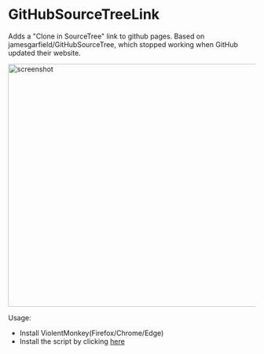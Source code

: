GitHubSourceTreeLink
====================

Adds a "Clone in SourceTree" link to github pages. Based on jamesgarfield/GitHubSourceTree, which stopped working when GitHub updated their website.

<img width="1632" height="495" alt="screenshot" src="https://github.com/user-attachments/assets/eafbaafb-2e99-4010-93f2-977ac34231a3" style="max-width: 100%;" />

Usage:

* Install ViolentMonkey(Firefox/Chrome/Edge)
* Install the script by clicking [here](https://raw.githubusercontent.com/cunneen/GitHubSourceTreeLink/master/GitHubSourceTreeLink.user.js)
